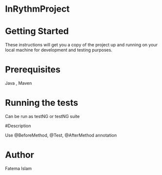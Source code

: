 # InRythmProject

# Getting Started

These instructions will get you a copy of the project up and running on your local machine for development and testing purposes.

# Prerequisites

Java , Maven

# Running the tests
Can be run as testNG or testNG suite 

#Description

Use @BeforeMethod, @Test, @AfterMethod annotation

# Author
Fatema Islam
